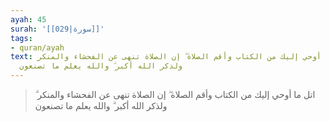 ```yaml
---
ayah: 45
surah: '[[029|سورة]]'
tags:
- quran/ayah
text: اتل ما أوحي إليك من الكتاب وأقم الصلاة ۖ إن الصلاة تنهى عن الفحشاء والمنكر ۗ
  ولذكر الله أكبر ۗ والله يعلم ما تصنعون
---
```

> اتل ما أوحي إليك من الكتاب وأقم الصلاة ۖ إن الصلاة تنهى عن الفحشاء والمنكر ۗ ولذكر الله أكبر ۗ والله يعلم ما تصنعون
